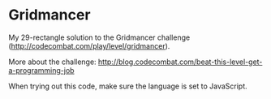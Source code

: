 # Gridmancer
My 29-rectangle solution to the Gridmancer challenge (http://codecombat.com/play/level/gridmancer).

More about the challenge: http://blog.codecombat.com/beat-this-level-get-a-programming-job

When trying out this code, make sure the language is set to JavaScript.
